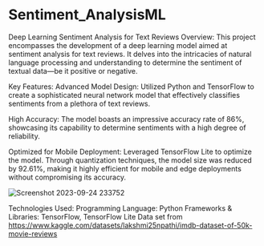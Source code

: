 # Sentiment_AnalysisML
Deep Learning Sentiment Analysis for Text Reviews
Overview:
This project encompasses the development of a deep learning model aimed at sentiment analysis for text reviews. It delves into the intricacies of natural language processing and understanding to determine the sentiment of textual data—be it positive or negative.

Key Features:
Advanced Model Design: Utilized Python and TensorFlow to create a sophisticated neural network model that effectively classifies sentiments from a plethora of text reviews.

High Accuracy: The model boasts an impressive accuracy rate of 86%, showcasing its capability to determine sentiments with a high degree of reliability.

Optimized for Mobile Deployment: Leveraged TensorFlow Lite to optimize the model. Through quantization techniques, the model size was reduced by 92.61%, making it highly efficient for mobile and edge deployments without compromising its accuracy.


![Screenshot 2023-09-24 233752](https://github.com/sebastianfern/Sentiment_AnalysisML/assets/70400042/8b320e48-2a21-4785-8b16-448e2370bc21)

Technologies Used:
Programming Language: Python
Frameworks & Libraries: TensorFlow, TensorFlow Lite
Data set from https://www.kaggle.com/datasets/lakshmi25npathi/imdb-dataset-of-50k-movie-reviews
